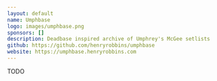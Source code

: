 ```yaml
---
layout: default
name: Umphbase
logo: images/umphbase.png
sponsors: []
description: Deadbase inspired archive of Umphrey's McGee setlists
github: https://github.com/henryrobbins/umphbase
website: https://umphbase.henryrobbins.com
---
```

TODO